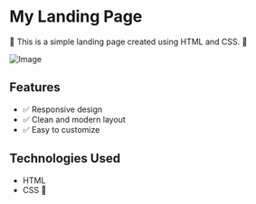 # My Landing Page

🚀 This is a simple landing page created using HTML and CSS. 🚀

![Image](https://github.com/user-attachments/assets/9c9b0dfd-9f68-44e3-8f41-ed66092abeee)

## Features

- ✅ Responsive design
- ✅ Clean and modern layout
- ✅ Easy to customize

## Technologies Used

- HTML
- CSS 🎨

